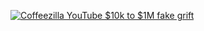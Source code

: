 [![Coffeezilla YouTube $10k to $1M fake grift](https://img.youtube.com/vi/znl1WhLCnhE/0.jpg)](https://www.youtube.com/watch?v=znl1WhLCnhE)
